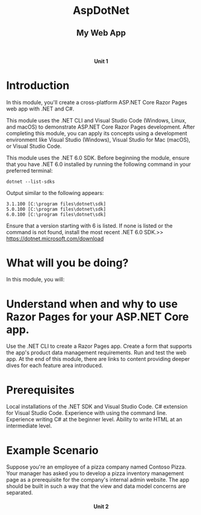 
<h1 align="center">AspDotNet</h1>
<h2 align="center">My Web App</h1><br>
<h4 align="center">Unit 1</h1>


# Introduction

In this module, you'll create a cross-platform ASP.NET Core Razor Pages web app with .NET and C#.

This module uses the .NET CLI and Visual Studio Code (Windows, Linux, and macOS) to demonstrate ASP.NET Core Razor Pages development. After completing this module, you can apply its concepts using a development environment like Visual Studio (Windows), Visual Studio for Mac (macOS), or Visual Studio Code.

This module uses the .NET 6.0 SDK. Before beginning the module, ensure that you have .NET 6.0 installed by running the following command in your preferred terminal:
```
dotnet --list-sdks
```
Output similar to the following appears:
```
3.1.100 [C:\program files\dotnet\sdk]
5.0.100 [C:\program files\dotnet\sdk]
6.0.100 [C:\program files\dotnet\sdk]
```

Ensure that a version starting with 6 is listed. If none is listed or the command is not found, install the most recent .NET 6.0 SDK.>> https://dotnet.microsoft.com/download

# What will you be doing?

In this module, you will:

# Understand when and why to use Razor Pages for your ASP.NET Core app.
Use the .NET CLI to create a Razor Pages app.
Create a form that supports the app's product data management requirements.
Run and test the web app.
At the end of this module, there are links to content providing deeper dives for each feature area introduced.

# Prerequisites
Local installations of the .NET SDK and Visual Studio Code.
C# extension for Visual Studio Code.
Experience with using the command line.
Experience writing C# at the beginner level.
Ability to write HTML at an intermediate level.

# Example Scenario
Suppose you're an employee of a pizza company named Contoso Pizza. Your manager has asked you to develop a pizza inventory management page as a prerequisite for the company's internal admin website. The app should be built in such a way that the view and data model concerns are separated.


<h4 align="center">Unit 2</h1>




